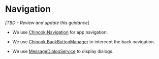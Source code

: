 # Navigation
_[TBD - Review and update this guidance]_

- We use [Chinook.Navigation](https://github.com/nventive/Chinook.Navigation) for app navigation.

- We use [Chinook.BackButtonManager](https://github.com/nventive/Chinook.BackButtonManager) to intercept the back navigation.

- We use [MessageDialogService](https://github.com/nventive/MessageDialogService) to display dialogs.